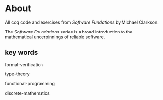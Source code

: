 # About

All coq code and exercises from *Software Fundations* by Michael Clarkson.

The *Software Foundations* series is a broad introduction to the mathematical underpinnings of reliable software.

## key words

formal-verification

type-theory

functional-programming

discrete-mathematics

